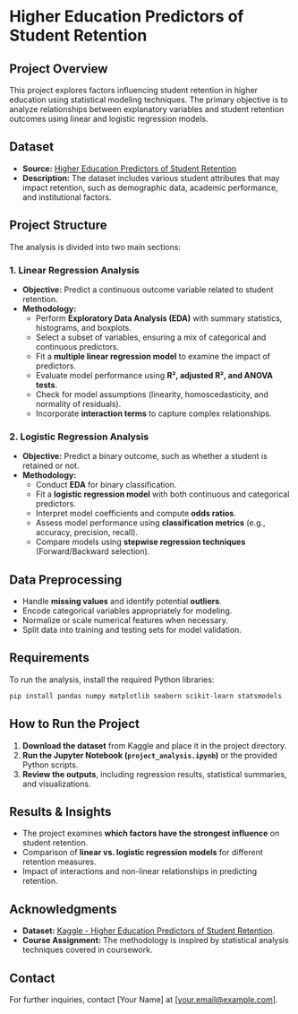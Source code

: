 
# Higher Education Predictors of Student Retention

## Project Overview

This project explores factors influencing student retention in higher education using statistical modeling techniques. The primary objective is to analyze relationships between explanatory variables and student retention outcomes using linear and logistic regression models.

## Dataset

- **Source:** [Higher Education Predictors of Student Retention](https://www.kaggle.com/datasets/thedevastator/higher-education-predictors-of-student-retention)
- **Description:** The dataset includes various student attributes that may impact retention, such as demographic data, academic performance, and institutional factors.

## Project Structure

The analysis is divided into two main sections:

### 1. Linear Regression Analysis

- **Objective:** Predict a continuous outcome variable related to student retention.
- **Methodology:**
  - Perform **Exploratory Data Analysis (EDA)** with summary statistics, histograms, and boxplots.
  - Select a subset of variables, ensuring a mix of categorical and continuous predictors.
  - Fit a **multiple linear regression model** to examine the impact of predictors.
  - Evaluate model performance using **R², adjusted R², and ANOVA tests**.
  - Check for model assumptions (linearity, homoscedasticity, and normality of residuals).
  - Incorporate **interaction terms** to capture complex relationships.

### 2. Logistic Regression Analysis

- **Objective:** Predict a binary outcome, such as whether a student is retained or not.
- **Methodology:**
  - Conduct **EDA** for binary classification.
  - Fit a **logistic regression model** with both continuous and categorical predictors.
  - Interpret model coefficients and compute **odds ratios**.
  - Assess model performance using **classification metrics** (e.g., accuracy, precision, recall).
  - Compare models using **stepwise regression techniques** (Forward/Backward selection).

## Data Preprocessing

- Handle **missing values** and identify potential **outliers**.
- Encode categorical variables appropriately for modeling.
- Normalize or scale numerical features when necessary.
- Split data into training and testing sets for model validation.

## Requirements

To run the analysis, install the required Python libraries:

```bash
pip install pandas numpy matplotlib seaborn scikit-learn statsmodels
```

## How to Run the Project

1. **Download the dataset** from Kaggle and place it in the project directory.
2. **Run the Jupyter Notebook (****`project_analysis.ipynb`****)** or the provided Python scripts.
3. **Review the outputs**, including regression results, statistical summaries, and visualizations.

## Results & Insights

- The project examines **which factors have the strongest influence** on student retention.
- Comparison of **linear vs. logistic regression models** for different retention measures.
- Impact of interactions and non-linear relationships in predicting retention.

## Acknowledgments

- **Dataset:** [Kaggle - Higher Education Predictors of Student Retention](https://www.kaggle.com/datasets/thedevastator/higher-education-predictors-of-student-retention).
- **Course Assignment:** The methodology is inspired by statistical analysis techniques covered in coursework.

## Contact

For further inquiries, contact [Your Name] at [[your.email@example.com](mailto\:your.email@example.com)].

